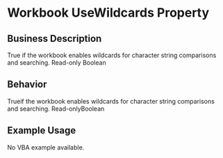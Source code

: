 # Workbook UseWildcards Property

## Business Description
True if the workbook enables wildcards for character string comparisons and searching. Read-only Boolean

## Behavior
Trueif the workbook enables wildcards for character string comparisons and searching. Read-onlyBoolean

## Example Usage
No VBA example available.